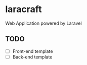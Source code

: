 # laracraft

Web Application powered by Laravel

## TODO

- [ ] Front-end template
- [ ] Back-end template